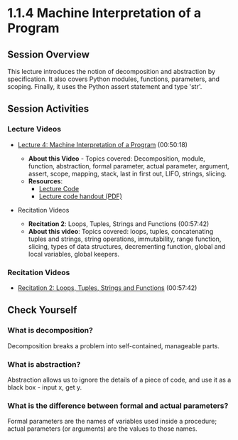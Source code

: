 # 1.1.4 Machine Interpretation of a Program

## Session Overview

This lecture introduces the notion of decomposition and abstraction by specification. It also covers Python modules, functions, parameters, and scoping. Finally, it uses the Python assert statement and type 'str'.

## Session Activities

### Lecture Videos

* [Lecture 4: Machine Interpretation of a Program](http://ocw.mit.edu/courses/electrical-engineering-and-computer-science/6-00sc-introduction-to-computer-science-and-programming-spring-2011/unit-1/lecture-4-machine-interpretation-of-a-program/) (00:50:18)
  * **About this Video** - Topics covered: Decomposition, module, function, abstraction, formal parameter, actual parameter, argument, assert, scope, mapping, stack, last in first out, LIFO, strings, slicing.
  * **Resources**:
    * [Lecture Code]()
    * [Lecture code handout (PDF)](http://ocw.mit.edu/courses/electrical-engineering-and-computer-science/6-00sc-introduction-to-computer-science-and-programming-spring-2011/unit-1/lecture-4-machine-interpretation-of-a-program/MIT6_00SCS11_lec04.pdf)

* Recitation Videos
  * **Recitation 2**: Loops, Tuples, Strings and Functions (00:57:42)
  * **About this video**: Topics covered: loops, tuples, concatenating tuples and strings, string operations, immutability, range function, slicing, types of data structures, decrementing function, global and local variables, global keepers.

### Recitation Videos

* [Recitation 2: Loops, Tuples, Strings and Functions](http://ocw.mit.edu/courses/electrical-engineering-and-computer-science/6-00sc-introduction-to-computer-science-and-programming-spring-2011/unit-1/lecture-4-machine-interpretation-of-a-program/#?w=535) (00:57:42)

## Check Yourself

### What is decomposition?

Decomposition breaks a problem into self-contained, manageable parts.

### What is abstraction?

Abstraction allows us to ignore the details of a piece of code, and use it as a black box - input x, get y.

### What is the difference between formal and actual parameters?

Formal parameters are the names of variables used inside a procedure; actual parameters (or arguments) are the values to those names.
